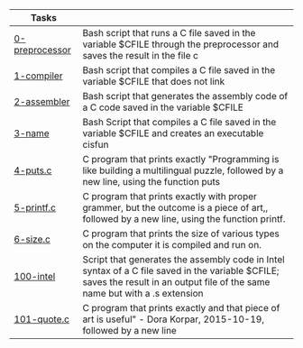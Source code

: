 | Tasks | |
| --- | --- |
| [0-preprocessor](https://github.com/FatjonMileti/holbertonschool-low_level_programming/blob/main/hello_world/0-preprocessor) | Bash script that runs a C file saved in the variable $CFILE through the preprocessor and saves the result in the file c|
| [1-compiler](https://github.com/FatjonMileti/holbertonschool-low_level_programming/blob/main/hello_world/1-compiler) | Bash script that compiles a C file saved in the variable $CFILE that does not link |
| [2-assembler](https://github.com/FatjonMileti/holbertonschool-low_level_programming/blob/main/hello_world/2-assembler) | Bash script that generates the assembly code of a C code saved in the variable $CFILE |
| [3-name](https://github.com/FatjonMileti/holbertonschool-low_level_programming/blob/main/hello_world/3-name) | Bash Script that compiles a C file saved in the variable $CFILE and creates an executable cisfun |
| [4-puts.c](https://github.com/FatjonMileti/holbertonschool-low_level_programming/blob/main/hello_world/4-puts.c) | C program that prints exactly "Programming is like building a multilingual puzzle, followed by a new line, using the function puts |
| [5-printf.c](https://github.com/FatjonMileti/holbertonschool-low_level_programming/blob/main/hello_world/5-printf.c) | C program that prints exactly with proper grammer, but the outcome is a piece of art,, followed by a new line, using the function printf. |
| [6-size.c](https://github.com/FatjonMileti/holbertonschool-low_level_programming/blob/main/hello_world/6-size.c) | C program that prints the size of various types on the computer it is compiled and run on. |
| [100-intel](https://github.com/FatjonMileti/holbertonschool-low_level_programming/blob/main/hello_world/100-intel) | Script that generates the assembly code in Intel syntax of a C file saved in the variable $CFILE; saves the result in an output file of the same name but with a .s extension |
| [101-quote.c](https://github.com/FatjonMileti/holbertonschool-low_level_programming/blob/main/hello_world/101-quote.c) | C program that prints exactly and that piece of art is useful" - Dora Korpar, 2015-10-19, followed by a new line |